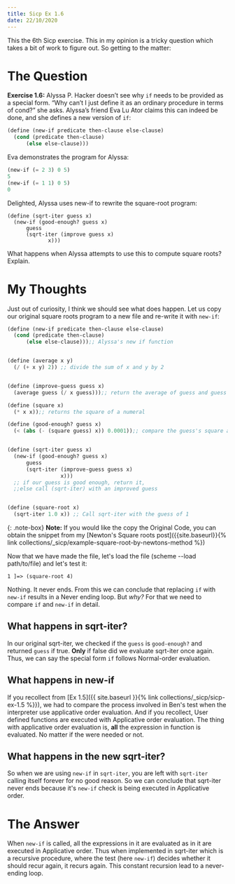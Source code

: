 ```yaml
---
title: Sicp Ex 1.6
date: 22/10/2020
---
```


This the 6th Sicp exercise. This in my opinion is a 
tricky question which takes a bit of work to figure out.
So getting to the matter:

# The Question 

**Exercise 1.6:** Alyssa P. Hacker doesn’t see why `if` needs to be
provided as a special form. “Why can’t I just define it as an ordinary
procedure in terms of cond?” she asks. Alyssa’s friend Eva Lu Ator
claims this can indeed be done, and she defines a new version of `if`:

```scheme
(define (new-if predicate then-clause else-clause)
  (cond (predicate then-clause)
      (else else-clause)))
```

Eva demonstrates the program for Alyssa:

```scheme
(new-if (= 2 3) 0 5)
5
(new-if (= 1 1) 0 5)
0
```

Delighted, Alyssa uses new-if to rewrite the square-root program:
```
(define (sqrt-iter guess x)
  (new-if (good-enough? guess x)
	  guess
	  (sqrt-iter (improve guess x)
	 	     x)))
```

What happens when Alyssa attempts to use this to compute square
roots? Explain.


# My Thoughts

Just out of curiosity, I think we should see what
does happen. Let us copy our original square roots
program to a new file and re-write it with `new-if`:

```scheme
(define (new-if predicate then-clause else-clause)
  (cond (predicate then-clause)
      (else else-clause)));; Alyssa's new if function


(define (average x y)
  (/ (+ x y) 2)) ;; divide the sum of x and y by 2


(define (improve-guess guess x)
  (average guess (/ x guess)));; return the average of guess and guess divided by x

(define (square x)
  (* x x));; returns the square of a numeral

(define (good-enough? guess x)
  (< (abs (- (square guess) x)) 0.0001));; compare the guess's square and x


(define (sqrt-iter guess x)
  (new-if (good-enough? guess x)
      guess
      (sqrt-iter (improve-guess guess x)
                 x)))
  ;; if our guess is good enough, return it,
  ;;else call (sqrt-iter) with an improved guess


(define (square-root x)
  (sqrt-iter 1.0 x)) ;; Call sqrt-iter with the guess of 1

```

{: .note-box}
**Note:** If you would like the copy the Original Code,
you can obtain the snippet from my [Newton's Square roots post]({{site.baseurl}}{% link collections/_sicp/example-square-root-by-newtons-method %})

Now that we have made the file, let's load the file (scheme --load path/to/file) and let's
test it:

```
1 ]=> (square-root 4)

```

Nothing. It never ends. From this we can conclude that replacing `if` with `new-if`
results in a Never ending loop. But *why?* For that we need to compare `if` and
`new-if` in detail.

## What happens in sqrt-iter? 

In our original sqrt-iter, we checked
if the `guess` is `good-enough?` and returned
`guess` if true. **Only** if false did we evaluate
sqrt-iter once again. Thus, we can say the special form
`if` follows Normal-order evaluation. 

## What happens in new-if

If you recollect from [Ex 1.5]({{ site.baseurl }}{% link collections/_sicp/sicp-ex-1.5 %}}),
we had to compare the process involved in Ben's test when the interpreter use applicative order
evaluation. And if you recollect, User defined functions are executed with Applicative order
evaluation. The thing with applicative order evaluation is, **all** the expression in function
is evaluated. No matter if the were needed or not.

## What happens in the new sqrt-iter?

So when we are using `new-if` in `sqrt-iter`, you are left with `sqrt-iter`
calling itself forever for no good reason. So we can conclude that sqrt-iter
never ends because it's `new-if` check is being executed in Applicative order.

# The Answer

When `new-if` is called, all the expressions in it are evaluated as in it are executed in Applicative order.
Thus when implemented in sqrt-iter which is a recursive procedure, where the test (here `new-if`)
decides whether it should recur again, it recurs again. This constant recursion lead to a never-ending
loop.
